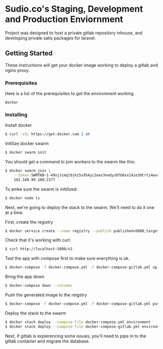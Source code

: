 # Sudio.co's Staging, Development and Production Enviornment

Project was designed to host a private gitlab repository inhouse, and developing private satis packages for laravel.

## Getting Started

These instructions will get your docker image working to deploy a gitlab and nginx proxy.

### Prerequisites
Here is a list of the prerequisites to get the environment working
```
Docker
```

### Installing 

Install docker
```bash
$ curl -sSL https://get.docker.com | sh
```

Initilize docker swarm
```bash
$ docker swarm init
```

You should get a command to join workers to the swarm like this:

```bash
$ docker swarm join \
    --token SWMTKN-1-49nj1cmql0jkz5s954yi3oex3nedyz0fb0xx14ie39trti4wxv-8vxv8rssmk743ojnwacrr2e7c \
    192.168.99.100:2377
```
To amke sure the swarm is initilized:
```bash
$ docker node ls
```
Next, we're going to deploy the stack to the swarm. We'll need to do it one at a time.

First, create the registry
```bash
$ docker service create --name registry --publish published=5000,target=5000 registry:2
```

Check that it's working with curl:
```bash
$ curl http://localhost:5000/v2
```

Test the app with compose first to make sure everything is ok.
```bash
$ docker-compose -f docker-compose.yml -f docker-compose-gitlab.yml up -d
```

Bring the app down
```bash
$ docker-compose down --volumes
```

Push the generated image to the reigstry
```bash
$ docker-compose -f docker-compose.yml -f docker-compose-gitlab.yml push
```

Deploy the stack to the swarm
```bash
$ docker stack deploy --compose-file docker-compose.yml environment
$ docker stack deploy --compose-file docker-compose-gitlab.yml environment
```

Next, if gitlab is expierencing some issues, you'll need to pipe in to the gitlab container and migrate the database.
